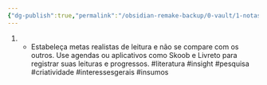 ```yaml
---
{"dg-publish":true,"permalink":"/obsidian-remake-backup/0-vault/1-notas-literais/gerais-interesses/crie-metas-possiveis-e-nao-se-compare/","tags":["literatura","insight","pesquisa","criatividade","interessesgerais","insumos"],"dgHomeLink":true,"dgShowLocalGraph":true,"dgShowFileTree":true,"dgEnableSearch":true,"noteIcon":""}
---
```


1. - Estabeleça metas realistas de leitura e não se compare com os outros. Use agendas ou aplicativos como Skoob e Livreto para registrar suas leituras e progressos.
#literatura
#insight
#pesquisa
#criatividade
#interessesgerais
#insumos 